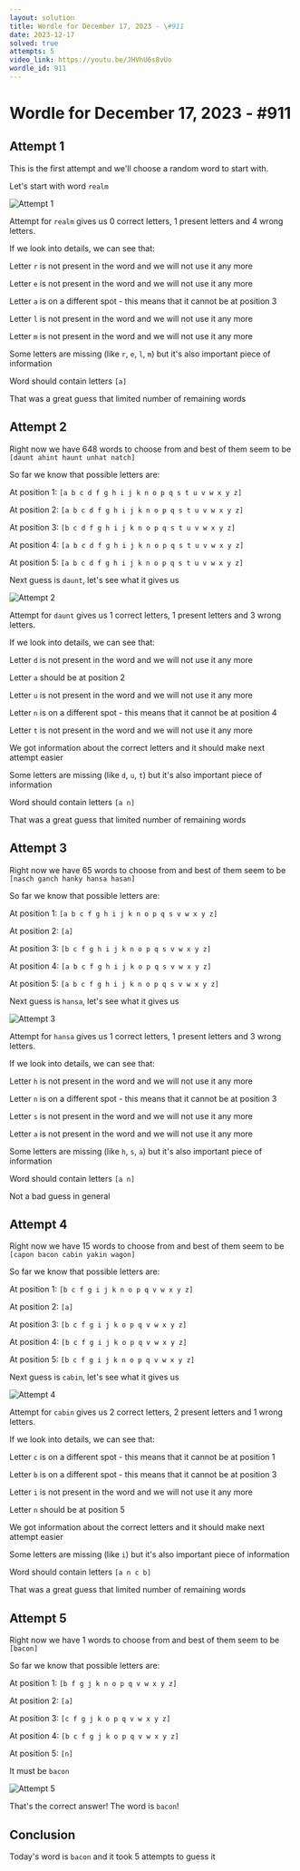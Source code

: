```yaml
---
layout: solution
title: Wordle for December 17, 2023 - \#911
date: 2023-12-17
solved: true
attempts: 5
video_link: https://youtu.be/JHVhU6s8vUo
wordle_id: 911
---
```


# Wordle for December 17, 2023 - \#911

## Attempt 1

This is the first attempt and we'll choose a random word to start with.

Let's start with word `realm`

![Attempt 1](2023-12-17/attempt-1.png)

Attempt for `realm` gives us 0 correct letters, 1 present letters and 4 wrong letters.

If we look into details, we can see that:

Letter `r` is not present in the word and we will not use it any more

Letter `e` is not present in the word and we will not use it any more

Letter `a` is on a different spot - this means that it cannot be at position 3

Letter `l` is not present in the word and we will not use it any more

Letter `m` is not present in the word and we will not use it any more

Some letters are missing (like `r`, `e`, `l`, `m`) but it's also important piece of information

Word should contain letters `[a]`

That was a great guess that limited number of remaining words



## Attempt 2

Right now we have 648 words to choose from and best of them seem to be `[daunt ahint haunt unhat natch]`

So far we know that possible letters are:

At position 1: `[a b c d f g h i j k n o p q s t u v w x y z]`

At position 2: `[a b c d f g h i j k n o p q s t u v w x y z]`

At position 3: `[b c d f g h i j k n o p q s t u v w x y z]`

At position 4: `[a b c d f g h i j k n o p q s t u v w x y z]`

At position 5: `[a b c d f g h i j k n o p q s t u v w x y z]`

Next guess is `daunt`, let's see what it gives us

![Attempt 2](2023-12-17/attempt-2.png)

Attempt for `daunt` gives us 1 correct letters, 1 present letters and 3 wrong letters.

If we look into details, we can see that:

Letter `d` is not present in the word and we will not use it any more

Letter `a` should be at position 2

Letter `u` is not present in the word and we will not use it any more

Letter `n` is on a different spot - this means that it cannot be at position 4

Letter `t` is not present in the word and we will not use it any more

We got information about the correct letters and it should make next attempt easier

Some letters are missing (like `d`, `u`, `t`) but it's also important piece of information

Word should contain letters `[a n]`

That was a great guess that limited number of remaining words



## Attempt 3

Right now we have 65 words to choose from and best of them seem to be `[nasch ganch hanky hansa hasan]`

So far we know that possible letters are:

At position 1: `[a b c f g h i j k n o p q s v w x y z]`

At position 2: `[a]`

At position 3: `[b c f g h i j k n o p q s v w x y z]`

At position 4: `[a b c f g h i j k o p q s v w x y z]`

At position 5: `[a b c f g h i j k n o p q s v w x y z]`

Next guess is `hansa`, let's see what it gives us

![Attempt 3](2023-12-17/attempt-3.png)

Attempt for `hansa` gives us 1 correct letters, 1 present letters and 3 wrong letters.

If we look into details, we can see that:

Letter `h` is not present in the word and we will not use it any more

Letter `n` is on a different spot - this means that it cannot be at position 3

Letter `s` is not present in the word and we will not use it any more

Letter `a` is not present in the word and we will not use it any more

Some letters are missing (like `h`, `s`, `a`) but it's also important piece of information

Word should contain letters `[a n]`

Not a bad guess in general



## Attempt 4

Right now we have 15 words to choose from and best of them seem to be `[capon bacon cabin yakin wagon]`

So far we know that possible letters are:

At position 1: `[b c f g i j k n o p q v w x y z]`

At position 2: `[a]`

At position 3: `[b c f g i j k o p q v w x y z]`

At position 4: `[b c f g i j k o p q v w x y z]`

At position 5: `[b c f g i j k n o p q v w x y z]`

Next guess is `cabin`, let's see what it gives us

![Attempt 4](2023-12-17/attempt-4.png)

Attempt for `cabin` gives us 2 correct letters, 2 present letters and 1 wrong letters.

If we look into details, we can see that:

Letter `c` is on a different spot - this means that it cannot be at position 1

Letter `b` is on a different spot - this means that it cannot be at position 3

Letter `i` is not present in the word and we will not use it any more

Letter `n` should be at position 5

We got information about the correct letters and it should make next attempt easier

Some letters are missing (like `i`) but it's also important piece of information

Word should contain letters `[a n c b]`

That was a great guess that limited number of remaining words



## Attempt 5

Right now we have 1 words to choose from and best of them seem to be `[bacon]`

So far we know that possible letters are:

At position 1: `[b f g j k n o p q v w x y z]`

At position 2: `[a]`

At position 3: `[c f g j k o p q v w x y z]`

At position 4: `[b c f g j k o p q v w x y z]`

At position 5: `[n]`

It must be `bacon`

![Attempt 5](2023-12-17/attempt-5.png)

That's the correct answer! The word is `bacon`!

## Conclusion

Today's word is `bacon` and it took 5 attempts to guess it


